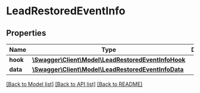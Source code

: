 # LeadRestoredEventInfo

## Properties
Name | Type | Description | Notes
------------ | ------------- | ------------- | -------------
**hook** | [**\Swagger\Client\Model\LeadRestoredEventInfoHook**](LeadRestoredEventInfoHook.md) |  | [optional] 
**data** | [**\Swagger\Client\Model\LeadRestoredEventInfoData**](LeadRestoredEventInfoData.md) |  | [optional] 

[[Back to Model list]](../../README.md#documentation-for-models) [[Back to API list]](../../README.md#documentation-for-api-endpoints) [[Back to README]](../../README.md)

